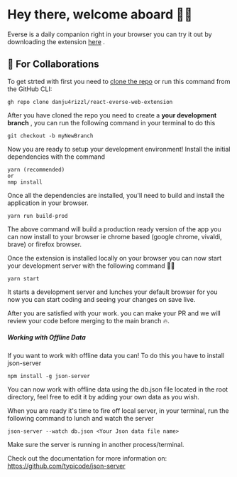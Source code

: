 # Hey there, welcome aboard 👋🏾

Everse is a daily companion right in your browser you can try it out by downloading the extension [here](https://danju4rizzl.github.io/everse/) .

## 🤝 For Collaborations

To get strted with first you need to [clone the repo](https://github.com/danju4rizzl/react-everse-web-extension.git)
or run this command from the GitHub CLI:

    gh repo clone danju4rizzl/react-everse-web-extension

After you have cloned the repo you need to create a **your development branch** , you can run the following command in your terminal to do this

    git checkout -b myNewBranch

Now you are ready to setup your development environment! Install the initial dependencies with the command

    yarn (recommended)
    or
    nmp install

Once all the dependencies are installed, you'll need to build and install the application in your browser.

    yarn run build-prod

The above command will build a production ready version of the app you can now install to your browser ie chrome based (google chrome, vivaldi, brave) or firefox browser.

Once the extension is installed locally on your browser you can now start your development server with the following command 👩‍💻

    yarn start

It starts a development server and lunches your default browser for you now you can start coding and seeing your changes on save live.

After you are satisfied with your work. you can make your PR and we will review your code before merging to the main branch 🔥.

##### Working with Offline Data

If you want to work with offline data you can! To do this you have to install json-server

    npm install -g json-server

You can now work with offline data using the db.json file located in the root directory, feel free to edit it by adding your own data as you wish.

When you are ready it's time to fire off local server, in your terminal, run the following command to lunch and watch the server

    json-server --watch db.json <Your Json data file name>

Make sure the server is running in another process/terminal.

Check out the documentation for more information on: https://github.com/typicode/json-server
